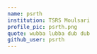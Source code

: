 ```yaml
---
name: psrth
institution: TSRS Moulsari 
profile_pic: psrth.png 
quote: wubba lubba dub dub 
github_user: psrth
---
```

